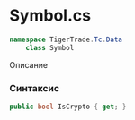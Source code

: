 
# Symbol.cs
```csharp
namespace TigerTrade.Tc.Data  
    class Symbol
```

Описание

### Синтаксис
```csharp
public bool IsCrypto { get; }
```
